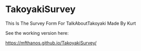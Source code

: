 # TakoyakiSurvey
This Is The Survey Form For TalkAboutTakoyaki Made By Kurt

See the working version here:

https://mfthanos.github.io/TakoyakiSurvey/
